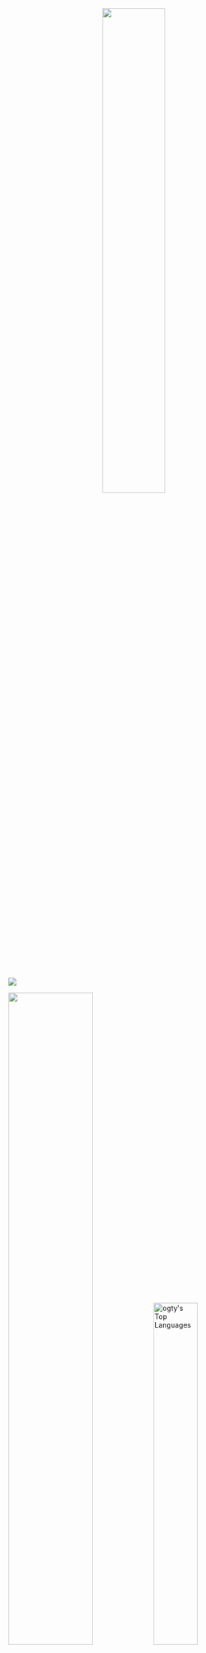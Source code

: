 <div align="center">
  <img src="https://condition-badge.herokuapp.com/?name=ogty&max=10000&current=1&flash=True" width="50%" />
</div>

<img src="https://activity-graph.herokuapp.com/graph?username=ogty&bg_color=00000000&hide_border=true&color=777777&line=777777&point=777777" />

<img src="https://github-readme-streak-stats.herokuapp.com?user=ogty&theme=github-dark&hide_border=true&date_format=%5BY.%5Dn.j&sideNums=777777&background=00000000&border=777777&stroke=777777&ring=777777&fire=777777&currStreakNum=777777&currStreakLabel=777777&sideLabels=777777&dates=777777" width="58%" /><img alt="ogty's Top Languages" src="https://github-readme-stats.vercel.app/api/top-langs/?username=ogty&langs_count=10&layout=compact&hide_border=true&&title_color=777777&text_color=777777&icon_color=777777&bg_color=00000000&border_color=00000000&hide=Jupyter%20Notebook" width="42%" />
